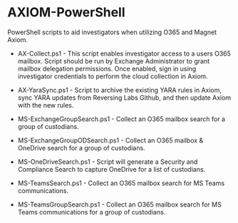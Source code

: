 # AXIOM-PowerShell

PowerShell scripts to aid investigators when utilizing O365 and Magnet Axiom.

-   AX-Collect.ps1 - This script enables investigator access to a users O365 mailbox.
    Script should be run by Exchange Administrator to grant mailbox delegation permissions.
    Once enabled, sign in using investigator credentials to perform the cloud collection in Axiom. 

-   AX-YaraSync.ps1 - Script to archive the existing YARA rules in Axiom, sync YARA updates from Reversing Labs Github, and then update Axiom with the new rules.

-   MS-ExchangeGroupSearch.ps1 - Collect an O365 mailbox search for a group of custodians.

-   MS-ExchangeGroupODSearch.ps1 - Collect an O365 mailbox & OneDrive search for a group of custodians.

-   MS-OneDriveSearch.ps1 - Script will generate a Security and Compliance Search to capture OneDrive for a list of custodians.

-   MS-TeamsSearch.ps1 - Collect an O365 mailbox search for MS Teams communications.

-   MS-TeamsGroupSearch.ps1 - Collect an O365 mailbox search for MS Teams communications for a group of custodians.
